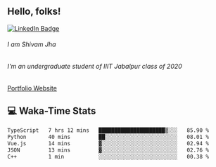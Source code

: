 
## Hello, folks!

[![LinkedIn Badge](https://img.shields.io/badge/LinkedIn-Profile-informational?style=flat&logo=linkedin&logoColor=white&color=0D76A8)](https://www.linkedin.com/in/shivam-jha-bb44a4200/)

###### I am Shivam Jha
###### I'm an undergraduate student of IIIT Jabalpur class of 2020

<a href="https://shivamjhaa.github.io/ShivamJha/" target="blank">Portfolio Website</a>

## 💻 Waka-Time Stats
<!--START_SECTION:waka-->

```txt
TypeScript   7 hrs 12 mins   █████████████████████▒░░░   85.90 %
Python       40 mins         ██░░░░░░░░░░░░░░░░░░░░░░░   08.01 %
Vue.js       14 mins         ▓░░░░░░░░░░░░░░░░░░░░░░░░   02.94 %
JSON         13 mins         ▓░░░░░░░░░░░░░░░░░░░░░░░░   02.76 %
C++          1 min           ░░░░░░░░░░░░░░░░░░░░░░░░░   00.38 %
```

<!--END_SECTION:waka-->


<br>


<!---
ShivamJhaa/ShivamJhaa is a ✨ special ✨ repository because its `README.md` (this file) appears on your GitHub profile.
You can click the Preview link to take a look at your changes.
--->
